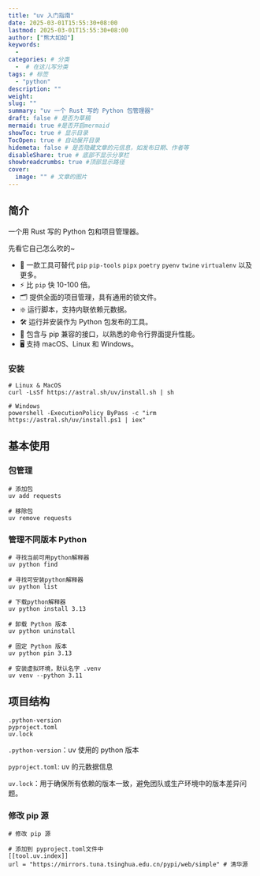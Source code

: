 ```yaml
---
title: "uv 入门指南"
date: 2025-03-01T15:55:30+08:00
lastmod: 2025-03-01T15:55:30+08:00
author: ["熊大如如"]
keywords:
  -
categories: # 分类
  -  # 在这儿写分类
tags: # 标签
  - "python"
description: ""
weight:
slug: ""
summary: "uv 一个 Rust 写的 Python 包管理器"
draft: false # 是否为草稿
mermaid: true #是否开启mermaid
showToc: true # 显示目录
TocOpen: true # 自动展开目录
hidemeta: false # 是否隐藏文章的元信息，如发布日期、作者等
disableShare: true # 底部不显示分享栏
showbreadcrumbs: true #顶部显示路径
cover:
  image: "" # 文章的图片
---
```


## 简介

一个用 Rust 写的 Python 包和项目管理器。

先看它自己怎么吹的~

- 🚀 一款工具可替代 `pip` `pip-tools` `pipx` `poetry` `pyenv` `twine` `virtualenv` 以及更多。
- ⚡️ 比 `pip` 快 10-100 倍。
- 🗂️ 提供全面的项目管理，具有通用的锁文件。
- ❇️ 运行脚本，支持内联依赖元数据。
- 🛠️ 运行并安装作为 Python 包发布的工具。
- 🔩 包含与 pip 兼容的接口，以熟悉的命令行界面提升性能。
- 🖥️ 支持 macOS、Linux 和 Windows。

### 安装

```shell
# Linux & MacOS
curl -LsSf https://astral.sh/uv/install.sh | sh

# Windows
powershell -ExecutionPolicy ByPass -c "irm https://astral.sh/uv/install.ps1 | iex"
```

## 基本使用

### 包管理

```shell
# 添加包
uv add requests

# 移除包
uv remove requests
```

### 管理不同版本 Python

```shell
# 寻找当前可用python解释器
uv python find

# 寻找可安装python解释器
uv python list

# 下载python解释器
uv python install 3.13

# 卸载 Python 版本
uv python uninstall

# 固定 Python 版本
uv python pin 3.13

# 安装虚拟环境，默认名字 .venv
uv venv --python 3.11
```

## 项目结构

```shell
.python-version
pyproject.toml
uv.lock
```

`.python-version`：uv 使用的 python 版本

`pyproject.toml`: uv 的元数据信息

`uv.lock`：用于确保所有依赖的版本一致，避免团队或生产环境中的版本差异问题。

### 修改 pip 源

```shell
# 修改 pip 源

# 添加到 pyproject.toml文件中
[[tool.uv.index]]
url = "https://mirrors.tuna.tsinghua.edu.cn/pypi/web/simple" # 清华源
```

